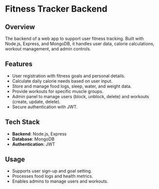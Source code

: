 # Fitness Tracker Backend

## Overview
The backend of a web app to support user fitness tracking. Built with Node.js, Express, and MongoDB, it handles user data, calorie calculations, workout management, and admin controls.

## Features
- User registration with fitness goals and personal details.
- Calculate daily calorie needs based on user input.
- Store and manage food logs, sleep, water, and weight data.
- Provide workouts for specific muscle groups.
- Admin panel to manage users (block, unblock, delete) and workouts (create, update, delete).
- Secure authentication with JWT.

## Tech Stack
- **Backend**: Node.js, Express
- **Database**: MongoDB
- **Authentication**: JWT

## Usage
- Supports user sign-up and goal setting.
- Processes food logs and health metrics.
- Enables admins to manage users and workouts.
